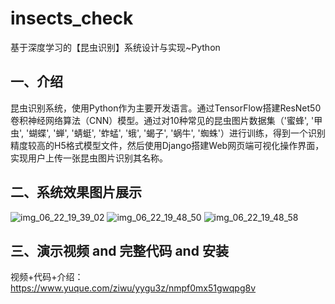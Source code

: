 # insects_check
基于深度学习的【昆虫识别】系统设计与实现~Python

## 一、介绍
昆虫识别系统，使用Python作为主要开发语言。通过TensorFlow搭建ResNet50卷积神经网络算法（CNN）模型。通过对10种常见的昆虫图片数据集（'蜜蜂', '甲虫', '蝴蝶', '蝉', '蜻蜓', '蚱蜢', '蛾', '蝎子', '蜗牛', '蜘蛛'）进行训练，得到一个识别精度较高的H5格式模型文件，然后使用Django搭建Web网页端可视化操作界面，实现用户上传一张昆虫图片识别其名称。

## 二、系统效果图片展示
![img_06_22_19_39_02](https://github.com/user-attachments/assets/3c6e3174-472c-4f75-930f-7c789036a9eb)
![img_06_22_19_48_50](https://github.com/user-attachments/assets/3e84f306-1b96-4b02-b975-4f64d1cf8288)
![img_06_22_19_48_58](https://github.com/user-attachments/assets/b5546f80-5fe6-4280-8460-806138e18799)

## 三、演示视频 and 完整代码 and 安装
视频+代码+介绍：https://www.yuque.com/ziwu/yygu3z/nmpf0mx51gwqpg8v
